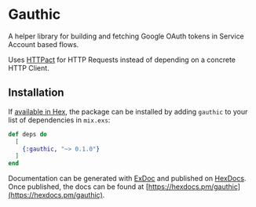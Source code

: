 # Gauthic

A helper library for building and fetching Google OAuth tokens in Service Account based flows.

Uses [HTTPact](https://github.com/zblanco/httpact) for HTTP Requests instead of depending on a concrete HTTP Client.

## Installation

If [available in Hex](https://hex.pm/docs/publish), the package can be installed
by adding `gauthic` to your list of dependencies in `mix.exs`:

```elixir
def deps do
  [
    {:gauthic, "~> 0.1.0"}
  ]
end
```

Documentation can be generated with [ExDoc](https://github.com/elixir-lang/ex_doc)
and published on [HexDocs](https://hexdocs.pm). Once published, the docs can
be found at [https://hexdocs.pm/gauthic](https://hexdocs.pm/gauthic).

